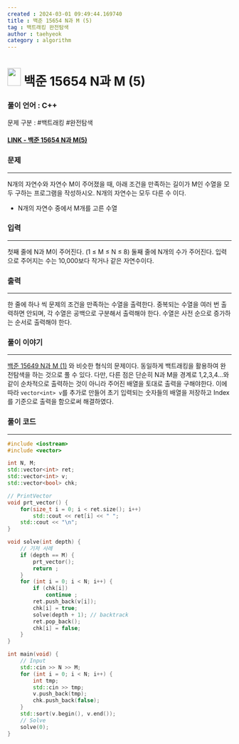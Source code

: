 ```yaml
---
created : 2024-03-01 09:49:44.169740
title : 백준 15654 N과 M (5)
tag : 백트래킹 완전탐색 
author : taehyeok
category : algorithm
---
```

# <img src="https://d2gd6pc034wcta.cloudfront.net/tier/8.svg" width="30" height="40"> 백준 15654 N과 M (5)

### 풀이 언어 : C++

문제 구분 : #백트래킹 #완전탐색 
#### [LINK - 백준 15654 N과 M(5)](https://www.acmicpc.net/problem/15654)

### 문제

<hr>


N개의 자연수와 자연수 M이 주어졌을 때, 아래 조건을 만족하는 길이가 M인 수열을 모두 구하는 프로그램을 작성하시오. N개의 자연수는 모두 다른 수 이다.
 - N개의 자연수 중에서 M개를 고른 수열

### 입력

<hr>


첫째 줄에 N과 M이 주어진다. (1 ≤ M ≤ N ≤ 8)
둘째 줄에 N개의 수가 주어진다. 입력으로 주어지는 수는 10,000보다 작거나 같은 자연수이다.
### 출력

<hr>


한 줄에 하나 씩 문제의 조건을 만족하는 수열을 출력한다. 중복되는 수열을 여러 번 출력하면 안되며, 각 수열은 공백으로 구분해서 출력해야 한다. 수열은 사전 순으로 증가하는 순서로 출력해야 한다.
### 풀이 이야기

<hr>


[백준 15649 N과 M (1)](./15649.md) 와 비슷한 형식의 문제이다. 동일하게 백트래킹을 활용하여 완전탐색을 하는 것으로 풀 수 있다. 다만, 다른 점은 단순히 N과 M을 경계로 1,2,3,4…와 같이 순차적으로 출력하는 것이 아니라 주어진 배열을 토대로 출력을 구해야한다. 이에 따라 `vector<int> v`를 추가로 만들어 초기 입력되는 숫자들의 배열을 저장하고 Index를 기준으로 출력을 함으로써 해결하였다.
### 풀이 코드

<hr>


``` c++
#include <iostream>
#include <vector>

int N, M;
std::vector<int> ret;
std::vector<int> v;
std::vector<bool> chk;

// PrintVector
void prt_vector() {
	for(size_t i = 0; i < ret.size(); i++)
		std::cout << ret[i] << " ";
	std::cout << "\n";
}

void solve(int depth) {
	// 기저 사례
	if (depth == M) {
		prt_vector();
		return ;
	}
	for (int i = 0; i < N; i++) {
		if (chk[i])
			continue ;
		ret.push_back(v[i]);
		chk[i] = true;
		solve(depth + 1); // backtrack
		ret.pop_back();
		chk[i] = false;
	}
}

int main(void) {
	// Input
	std::cin >> N >> M;
	for (int i = 0; i < N; i++) {
		int tmp;
		std::cin >> tmp;
		v.push_back(tmp);
		chk.push_back(false);
	}
	std::sort(v.begin(), v.end());
	// Solve
	solve(0);
}
```


